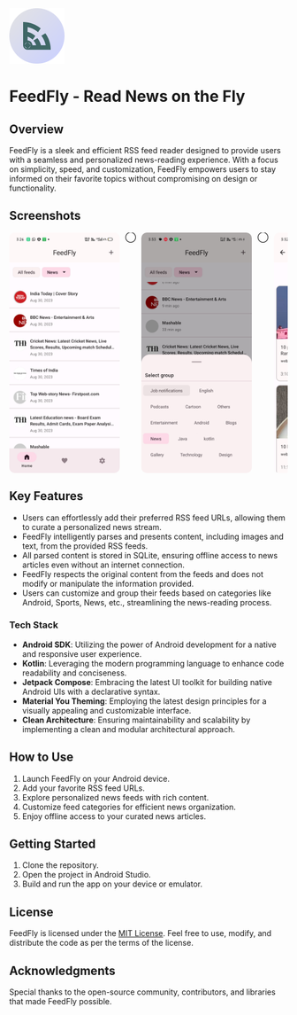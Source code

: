 <img src="screenshots/logo.png" width="100" height="100" alt="FeedFly logo"> 

# FeedFly - Read News on the Fly

## Overview

FeedFly is a sleek and efficient RSS feed reader designed to provide users with a seamless and personalized news-reading experience. 
With a focus on simplicity, speed, and customization, FeedFly empowers users to stay informed on their favorite topics without compromising on design or functionality.

## Screenshots

<div style="display: flex; overflow-x: auto; gap: 10px; text-align: center">
  <img src="screenshots/homepage.jpg" alt="Homepage" width="200" style="border-radius: 10px;"/>
  ◯
  <img src="screenshots/groups.jpg" alt="Feed Groups" width="200" style="border-radius: 10px;"/>
  ◯
  <img src="screenshots/feeds.jpg" alt="RSS Feed Screen" width="200" style="border-radius: 10px;"/>
  ◯
  <img src="screenshots/feed_open.jpg" alt="Feed Opened Screen" width="200" style="border-radius: 10px;"/>
</div>

## Key Features

- Users can effortlessly add their preferred RSS feed URLs, allowing them to curate a personalized news stream.
- FeedFly intelligently parses and presents content, including images and text, from the provided RSS feeds.
- All parsed content is stored in SQLite, ensuring offline access to news articles even without an internet connection.
- FeedFly respects the original content from the feeds and does not modify or manipulate the information provided.
- Users can customize and group their feeds based on categories like Android, Sports, News, etc., streamlining the news-reading process.

### Tech Stack

- **Android SDK**: Utilizing the power of Android development for a native and responsive user experience.
- **Kotlin**: Leveraging the modern programming language to enhance code readability and conciseness.
- **Jetpack Compose**: Embracing the latest UI toolkit for building native Android UIs with a declarative syntax.
- **Material You Theming**: Employing the latest design principles for a visually appealing and customizable interface.
- **Clean Architecture**: Ensuring maintainability and scalability by implementing a clean and modular architectural approach.

## How to Use

1. Launch FeedFly on your Android device.
2. Add your favorite RSS feed URLs.
3. Explore personalized news feeds with rich content.
4. Customize feed categories for efficient news organization.
5. Enjoy offline access to your curated news articles.

## Getting Started

1. Clone the repository.
2. Open the project in Android Studio.
3. Build and run the app on your device or emulator.

## License

FeedFly is licensed under the [MIT License](LICENSE.md). Feel free to use, modify, and distribute the code as per the terms of the license.

## Acknowledgments

Special thanks to the open-source community, contributors, and libraries that made FeedFly possible.
